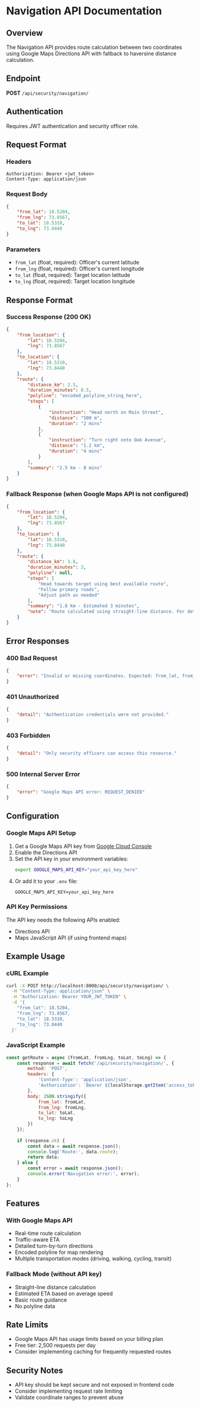 # Navigation API Documentation

## Overview
The Navigation API provides route calculation between two coordinates using Google Maps Directions API with fallback to haversine distance calculation.

## Endpoint
**POST** `/api/security/navigation/`

## Authentication
Requires JWT authentication and security officer role.

## Request Format

### Headers
```
Authorization: Bearer <jwt_token>
Content-Type: application/json
```

### Request Body
```json
{
    "from_lat": 18.5204,
    "from_lng": 73.8567,
    "to_lat": 18.5310,
    "to_lng": 73.8440
}
```

### Parameters
- `from_lat` (float, required): Officer's current latitude
- `from_lng` (float, required): Officer's current longitude  
- `to_lat` (float, required): Target location latitude
- `to_lng` (float, required): Target location longitude

## Response Format

### Success Response (200 OK)
```json
{
    "from_location": {
        "lat": 18.5204,
        "lng": 73.8567
    },
    "to_location": {
        "lat": 18.5310,
        "lng": 73.8440
    },
    "route": {
        "distance_km": 2.5,
        "duration_minutes": 8.5,
        "polyline": "encoded_polyline_string_here",
        "steps": [
            {
                "instruction": "Head north on Main Street",
                "distance": "500 m",
                "duration": "2 mins"
            },
            {
                "instruction": "Turn right onto Oak Avenue",
                "distance": "1.2 km", 
                "duration": "4 mins"
            }
        ],
        "summary": "2.5 km - 8 mins"
    }
}
```

### Fallback Response (when Google Maps API is not configured)
```json
{
    "from_location": {
        "lat": 18.5204,
        "lng": 73.8567
    },
    "to_location": {
        "lat": 18.5310,
        "lng": 73.8440
    },
    "route": {
        "distance_km": 1.8,
        "duration_minutes": 3,
        "polyline": null,
        "steps": [
            "Head towards target using best available route",
            "Follow primary roads",
            "Adjust path as needed"
        ],
        "summary": "1.8 km - Estimated 3 minutes",
        "note": "Route calculated using straight-line distance. For detailed directions, configure Google Maps API key."
    }
}
```

## Error Responses

### 400 Bad Request
```json
{
    "error": "Invalid or missing coordinates. Expected: from_lat, from_lng, to_lat, to_lng"
}
```

### 401 Unauthorized
```json
{
    "detail": "Authentication credentials were not provided."
}
```

### 403 Forbidden
```json
{
    "detail": "Only security officers can access this resource."
}
```

### 500 Internal Server Error
```json
{
    "error": "Google Maps API error: REQUEST_DENIED"
}
```

## Configuration

### Google Maps API Setup
1. Get a Google Maps API key from [Google Cloud Console](https://console.cloud.google.com/)
2. Enable the Directions API
3. Set the API key in your environment variables:
   ```bash
   export GOOGLE_MAPS_API_KEY="your_api_key_here"
   ```
4. Or add it to your `.env` file:
   ```
   GOOGLE_MAPS_API_KEY=your_api_key_here
   ```

### API Key Permissions
The API key needs the following APIs enabled:
- Directions API
- Maps JavaScript API (if using frontend maps)

## Example Usage

### cURL Example
```bash
curl -X POST http://localhost:8000/api/security/navigation/ \
  -H "Content-Type: application/json" \
  -H "Authorization: Bearer YOUR_JWT_TOKEN" \
  -d '{
    "from_lat": 18.5204,
    "from_lng": 73.8567,
    "to_lat": 18.5310,
    "to_lng": 73.8440
  }'
```

### JavaScript Example
```javascript
const getRoute = async (fromLat, fromLng, toLat, toLng) => {
    const response = await fetch('/api/security/navigation/', {
        method: 'POST',
        headers: {
            'Content-Type': 'application/json',
            'Authorization': `Bearer ${localStorage.getItem('access_token')}`
        },
        body: JSON.stringify({
            from_lat: fromLat,
            from_lng: fromLng,
            to_lat: toLat,
            to_lng: toLng
        })
    });
    
    if (response.ok) {
        const data = await response.json();
        console.log('Route:', data.route);
        return data;
    } else {
        const error = await response.json();
        console.error('Navigation error:', error);
    }
};
```

## Features

### With Google Maps API
- Real-time route calculation
- Traffic-aware ETA
- Detailed turn-by-turn directions
- Encoded polyline for map rendering
- Multiple transportation modes (driving, walking, cycling, transit)

### Fallback Mode (without API key)
- Straight-line distance calculation
- Estimated ETA based on average speed
- Basic route guidance
- No polyline data

## Rate Limits
- Google Maps API has usage limits based on your billing plan
- Free tier: 2,500 requests per day
- Consider implementing caching for frequently requested routes

## Security Notes
- API key should be kept secure and not exposed in frontend code
- Consider implementing request rate limiting
- Validate coordinate ranges to prevent abuse
